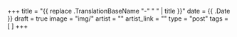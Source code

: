 +++
title = "{{ replace .TranslationBaseName "-" " " | title }}"
date = {{ .Date }}
draft = true
image = "img/"
artist = ""
artist_link = ""
type = "post"
tags = [
 ]
+++

